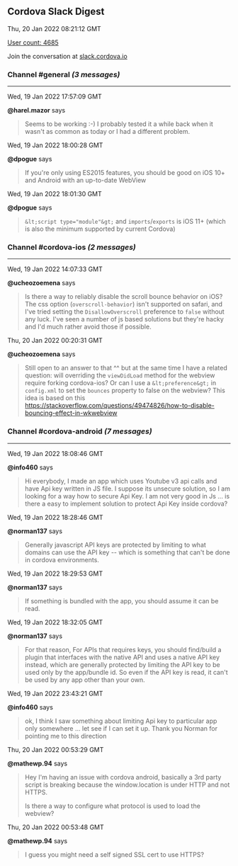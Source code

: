 ## Cordova Slack Digest
Thu, 20 Jan 2022 08:21:12 GMT

[User count: 4685](https://cordova.slack.com/)


Join the conversation at [slack.cordova.io](http://slack.cordova.io/)

### __Channel #general__ _(3 messages)_
---

Wed, 19 Jan 2022 17:57:09 GMT

__@harel.mazor__ says 
> Seems to be working :-) I probably tested it a while back when it wasn't as common as today or I had a different problem.
> 

Wed, 19 Jan 2022 18:00:28 GMT

__@dpogue__ says 
> If you're only using ES2015 features, you should be good on iOS 10+ and Android with an up-to-date WebView
> 

Wed, 19 Jan 2022 18:01:30 GMT

__@dpogue__ says 
> `&lt;script type="module"&gt;` and `imports`/`exports` is iOS 11+ (which is also the minimum supported by current Cordova)
> 

### __Channel #cordova-ios__ _(2 messages)_
---

Wed, 19 Jan 2022 14:07:33 GMT

__@ucheozoemena__ says 
> Is there a way to reliably disable the scroll bounce behavior on iOS? The css option (`overscroll-behavior`) isn't supported on safari, and I've tried setting the `DisallowOverscroll` preference to `false` without any luck. I've seen a number of js based solutions but they're hacky and I'd much rather avoid those if possible.
> 

Thu, 20 Jan 2022 00:20:31 GMT

__@ucheozoemena__ says 
> Still open to an answer to that ^^ but at the same time I have a related question: will overriding the `viewDidLoad` method for the webview require forking cordova-ios? Or can I use a `&lt;preference&gt;` in `config.xml` to set the `bounces` property to false on the webview? This idea is based on this <https://stackoverflow.com/questions/49474826/how-to-disable-bouncing-effect-in-wkwebview>
> 

### __Channel #cordova-android__ _(7 messages)_
---

Wed, 19 Jan 2022 18:08:46 GMT

__@info460__ says 
> Hi everybody, I made an app which uses Youtube v3 api calls and have Api key written in JS file. I suppose its unsecure solution, so I am looking for a way how to secure Api Key. I am not very good in Js ... is there a easy to implement solution to protect  Api Key inside cordova?
> 

Wed, 19 Jan 2022 18:28:46 GMT

__@norman137__ says 
> Generally javascript API keys are protected by limiting to what domains can use the API key -- which is something that can't be done in cordova environments.
> 

Wed, 19 Jan 2022 18:29:53 GMT

__@norman137__ says 
> If something is bundled with the app, you should assume it can be read.
> 

Wed, 19 Jan 2022 18:32:05 GMT

__@norman137__ says 
> For that reason, For APIs that requires keys, you should find/build a plugin that interfaces with the native API and uses a native API key instead, which are generally protected by limiting the API key to be used only by the app/bundle id. So even if the API key is read, it can't be used by any app other than your own.
> 

Wed, 19 Jan 2022 23:43:21 GMT

__@info460__ says 
> ok, I think I saw something about limiting Api key to particular app only somewhere ... let see if I can set it up. Thank you Norman for pointing me to this direction
> 

Thu, 20 Jan 2022 00:53:29 GMT

__@mathewp.94__ says 
> Hey I'm having an issue with cordova android, basically a 3rd party script is breaking because the window.location is under HTTP and not HTTPS.
> 
> Is there a way to configure what protocol is used to load the webview?
> 

Thu, 20 Jan 2022 00:53:48 GMT

__@mathewp.94__ says 
> I guess you might need a self signed SSL cert to use HTTPS?
> 
